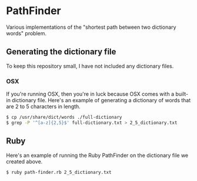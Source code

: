 # PathFinder
Various implementations of the "shortest path between two dictionary words" problem.

## Generating the dictionary file
To keep this repository small, I have not included any dictionary files.

### OSX
If you're running OSX, then you're in luck because OSX comes with a built-in dictionary file. Here's an example of generating a dictionary of words that are 2 to 5 characters in length.

```bash
$ cp /usr/share/dict/words ./full-dictionary
$ grep -P '^[a-z]{2,5}$' full-dictionary.txt > 2_5_dictionary.txt 
```

## Ruby
Here's an example of running the Ruby PathFinder on the dictionary file we created above.

```bash
$ ruby path-finder.rb 2_5_dictionary.txt
```
